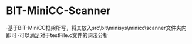 # BIT-MiniCC-Scanner
·基于BIT-MiniCC框架所写，将其放入src\bit\minisys\minicc\scanner文件夹内即可
·可以满足对于testFile.c文件的词法分析
